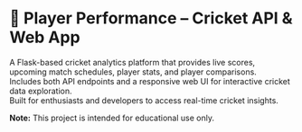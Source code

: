 # 🏏 Player Performance – Cricket API & Web App

A Flask-based cricket analytics platform that provides live scores, upcoming match schedules, player stats, and player comparisons.  
Includes both API endpoints and a responsive web UI for interactive cricket data exploration.  
Built for enthusiasts and developers to access real-time cricket insights.  

**Note:** This project is intended for educational use only.
